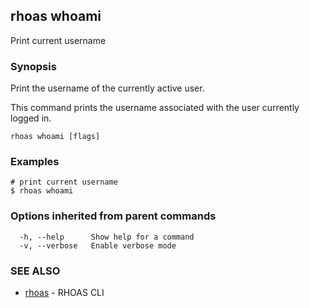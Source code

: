 ## rhoas whoami

Print current username

### Synopsis

Print the username of the currently active user.

This command prints the username associated with the user currently logged in.


```
rhoas whoami [flags]
```

### Examples

```
# print current username
$ rhoas whoami

```

### Options inherited from parent commands

```
  -h, --help      Show help for a command
  -v, --verbose   Enable verbose mode
```

### SEE ALSO

* [rhoas](rhoas.md)	 - RHOAS CLI

